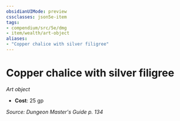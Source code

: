 ```yaml
---
obsidianUIMode: preview
cssclasses: json5e-item
tags:
- compendium/src/5e/dmg
- item/wealth/art-object
aliases: 
- "Copper chalice with silver filigree"
---
```

# Copper chalice with silver filigree
*Art object*  

- **Cost**: 25 gp

*Source: Dungeon Master's Guide p. 134*